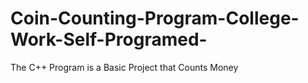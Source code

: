 # Coin-Counting-Program-College-Work-Self-Programed-
The C++ Program is a Basic Project that Counts Money 
